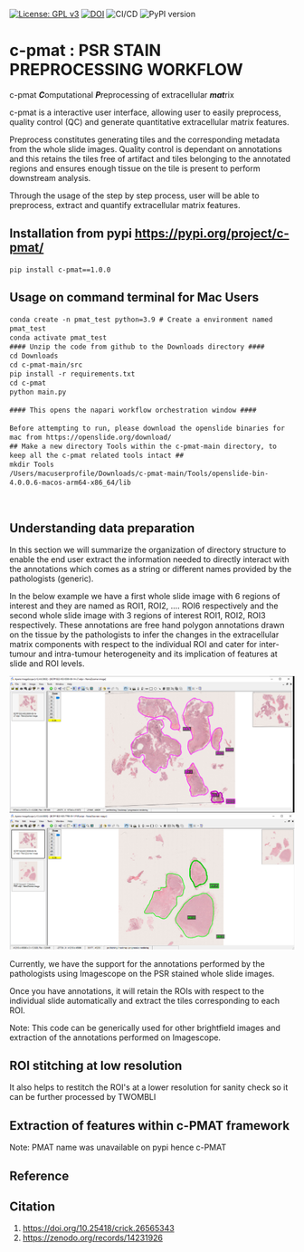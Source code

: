 [![License: GPL v3](https://img.shields.io/badge/License-GPLv3-blue.svg)](https://www.gnu.org/licenses/gpl-3.0)
[![DOI](https://zenodo.org/badge/DOI/10.5281/zenodo.14231926.svg)](https://doi.org/10.5281/zenodo.14231926)
![CI/CD](https://github.com/IntegratedPathologyUnit-ICR/c-pmat/actions/workflows/actions.yml/badge.svg)
![PyPI version](https://badge.fury.io/py/c-pmat.svg)

# c-pmat : PSR STAIN PREPROCESSING WORKFLOW 

c-pmat ***C***omputational ***P***reprocessing of extracellular ***mat***rix 

c-pmat is a interactive user interface, allowing user to easily preprocess, quality control (QC) 
and generate quantitative extracellular matrix features.

Preprocess constitutes generating tiles and the corresponding metadata from the whole slide images.
Quality control is dependant on annotations and this retains the tiles free of artifact and 
tiles belonging to the annotated regions and ensures enough tissue on the tile is present to 
perform downstream analysis.

Through the usage of the step by step process, user will be able to preprocess,
extract and quantify extracellular matrix features.

## Installation from pypi https://pypi.org/project/c-pmat/
```
pip install c-pmat==1.0.0

```

## Usage on command terminal for Mac Users
```
conda create -n pmat_test python=3.9 # Create a environment named pmat_test
conda activate pmat_test
#### Unzip the code from github to the Downloads directory ####
cd Downloads
cd c-pmat-main/src
pip install -r requirements.txt
cd c-pmat
python main.py

#### This opens the napari workflow orchestration window ####

Before attempting to run, please download the openslide binaries for mac from https://openslide.org/download/
## Make a new directory Tools within the c-pmat-main directory, to keep all the c-pmat related tools intact ##
mkdir Tools
/Users/macuserprofile/Downloads/c-pmat-main/Tools/openslide-bin-4.0.0.6-macos-arm64-x86_64/lib



```


## Understanding data preparation

In this section we will summarize the organization of directory structure to enable 
the end user extract the information needed to directly interact with the annotations which comes as a string
or different names provided by the pathologists (generic).

In the below example we have a first whole slide image with 6 regions of interest and they are named as 
ROI1, ROI2, .... ROI6 respectively and the second whole slide image with 3 regions of interest
ROI1, ROI2, ROI3 respectively. These annotations are free hand polygon annotations drawn on the tissue by the 
pathologists to infer the changes in the extracellular matrix components with respect to the individual ROI and 
cater for inter-tumour and intra-tumour heterogeneity and its implication of features at slide and ROI levels.

<p align="center">
  <img src="screenshot_images/dp1.PNG" width="850" title="WSI-1" />
  <img src="screenshot_images/dp2.PNG" width="850" title="WSI-2" />
</p>


Currently, we have the support for the annotations performed by the pathologists using Imagescope on the
PSR stained whole slide images.

Once you have annotations, it will retain the ROIs with respect to the individual slide automatically and extract the tiles
corresponding to each ROI.

Note: This code can be generically used for other brightfield images and extraction of the annotations performed on Imagescope.

## ROI stitching at low resolution

It also helps to restitch the ROI's at a lower resolution for sanity check so it can be further processed by TWOMBLI


## Extraction of features within c-PMAT framework
Note: PMAT name was unavailable on pypi hence c-PMAT

## Reference 
## Citation



1. https://doi.org/10.25418/crick.26565343
2. https://zenodo.org/records/14231926
   
